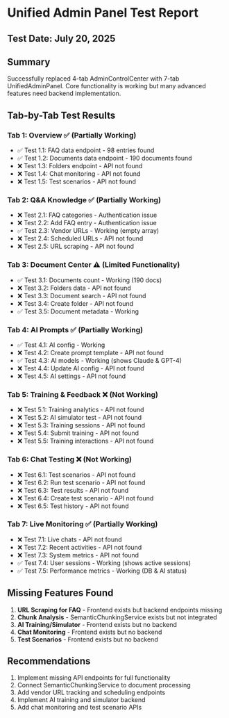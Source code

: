 # Unified Admin Panel Test Report

## Test Date: July 20, 2025

## Summary
Successfully replaced 4-tab AdminControlCenter with 7-tab UnifiedAdminPanel. Core functionality is working but many advanced features need backend implementation.

## Tab-by-Tab Test Results

### Tab 1: Overview ✅ (Partially Working)
- ✅ Test 1.1: FAQ data endpoint - 98 entries found
- ✅ Test 1.2: Documents data endpoint - 190 documents found  
- ❌ Test 1.3: Folders endpoint - API not found
- ❌ Test 1.4: Chat monitoring - API not found
- ❌ Test 1.5: Test scenarios - API not found

### Tab 2: Q&A Knowledge ✅ (Partially Working)
- ❌ Test 2.1: FAQ categories - Authentication issue
- ❌ Test 2.2: Add FAQ entry - Authentication issue
- ✅ Test 2.3: Vendor URLs - Working (empty array)
- ❌ Test 2.4: Scheduled URLs - API not found
- ❌ Test 2.5: URL scraping - API not found

### Tab 3: Document Center ⚠️ (Limited Functionality)
- ✅ Test 3.1: Documents count - Working (190 docs)
- ❌ Test 3.2: Folders data - API not found
- ❌ Test 3.3: Document search - API not found
- ❌ Test 3.4: Create folder - API not found
- ✅ Test 3.5: Document metadata - Working

### Tab 4: AI Prompts ✅ (Partially Working)
- ✅ Test 4.1: AI config - Working
- ❌ Test 4.2: Create prompt template - API not found
- ✅ Test 4.3: AI models - Working (shows Claude & GPT-4)
- ❌ Test 4.4: Update AI config - API not found
- ❌ Test 4.5: AI settings - API not found

### Tab 5: Training & Feedback ❌ (Not Working)
- ❌ Test 5.1: Training analytics - API not found
- ❌ Test 5.2: AI simulator test - API not found
- ❌ Test 5.3: Training sessions - API not found
- ❌ Test 5.4: Submit training - API not found
- ❌ Test 5.5: Training interactions - API not found

### Tab 6: Chat Testing ❌ (Not Working)
- ❌ Test 6.1: Test scenarios - API not found
- ❌ Test 6.2: Run test scenario - API not found
- ❌ Test 6.3: Test results - API not found
- ❌ Test 6.4: Create test scenario - API not found
- ❌ Test 6.5: Test history - API not found

### Tab 7: Live Monitoring ✅ (Partially Working)
- ❌ Test 7.1: Live chats - API not found
- ❌ Test 7.2: Recent activities - API not found
- ❌ Test 7.3: System metrics - API not found
- ✅ Test 7.4: User sessions - Working (shows active sessions)
- ✅ Test 7.5: Performance metrics - Working (DB & AI status)

## Missing Features Found
1. **URL Scraping for FAQ** - Frontend exists but backend endpoints missing
2. **Chunk Analysis** - SemanticChunkingService exists but not integrated
3. **AI Training/Simulator** - Frontend exists but no backend
4. **Chat Monitoring** - Frontend exists but no backend
5. **Test Scenarios** - Frontend exists but no backend

## Recommendations
1. Implement missing API endpoints for full functionality
2. Connect SemanticChunkingService to document processing
3. Add vendor URL tracking and scheduling endpoints
4. Implement AI training and simulator backend
5. Add chat monitoring and test scenario APIs